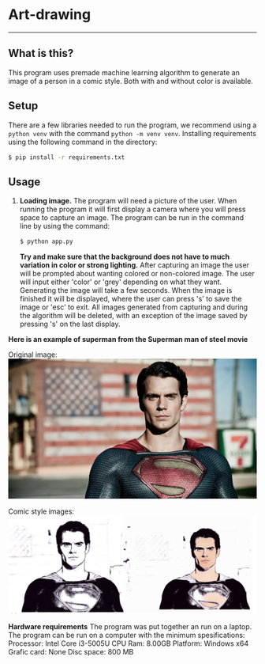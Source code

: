 # Art-drawing


---
## What is this?

This program uses premade machine learning algorithm to generate an image of a person in a comic style. Both with and without color is available.

## Setup

There are a few libraries needed to run the program, we recommend using a `python venv` with the command `python -m venv venv`. Installing requirements using the following command in the directory:

```bash
$ pip install -r requirements.txt
```

## Usage

1. **Loading image.**
    The program will need a picture of the user. When running the program it will first display a camera where you will press space to capture an image. The program can be run in the command line by using the command:
    ```bash
    $ python app.py
    ```

    **Try and make sure that the background does not have to much variation in color or strong lighting.**
    After capturing an image the user will be prompted about wanting colored or non-colored image. The user will input either 'color' or 'grey' depending on what they want.
    Generating the image will take a few seconds. When the image is finished it will be displayed, where the user can press 's' to save the image or 'esc' to exit. All images generated from capturing and during the algorithm will be deleted, with an exception of the image saved by pressing 's' on the last display.

**Here is an example of superman from the Superman man of steel movie**

Original image:
![Original image of superman](Example_images/Superman.jpg)

Comic style images:
![Comic image of superman](Example_images/Superman_comic.jpg)


**Hardware requirements**
The program was put together an run on a laptop.
The program can be run on a computer with the minimum spesifications:
Processor: Intel Core i3-5005U CPU
Ram: 8.00GB
Platform: Windows x64
Grafic card: None
Disc space: 800 MB
